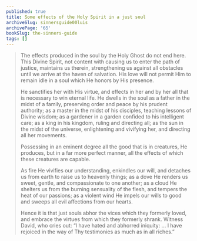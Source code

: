 ```yaml
---
published: true
title: Some effects of the Holy Spirit in a just soul
archiveSlug: sinnersguide00luis
archivePage: '65'
bookSlug: the-sinners-guide
tags: []
---
```


> The effects produced in the soul by the Holy Ghost do not end here. This Divine Spirit, not content with causing us to enter the path of justice, maintains us therein, strengthening us against all obstacles until we arrive at the haven of salvation. His love will not permit Him to remain idle in a soul which He honors by His presence.
> 
> He sanctifies her with His virtue, and effects in her and by her all that is necessary to win eternal life. He dwells in the soul as a father in the midst of a family, preserving order and peace by his prudent authority; as a master in the midst of his disciples, teaching lessons of Divine wisdom; as a gardener in a garden confided to his intelligent care; as a king in his kingdom, ruling and directing all; as the sun in the midst of the universe, enlightening and vivifying her, and directing all her movements.
> 
> Possessing in an eminent degree all the good that is in creatures, He produces, but in a far more perfect manner, all the effects of which these creatures are capable.
> 
> As fire He vivifies our understanding, enkindles our will, and detaches us from earth to raise us to heavenly things; as a dove He renders us sweet, gentle, and compassionate to one another; as a cloud He shelters us from the burning sensuality of the flesh, and tempers the heat of our passions; as a violent wind He impels our wills to good and sweeps all evil affections from our hearts.
> 
> Hence it is that just souls abhor the vices which they formerly loved, and embrace the virtues from which they formerly shrank. Witness David, who cries out: “I have hated and abhorred iniquity: ... I have rejoiced in the way of Thy testimonies as much as in all riches.”